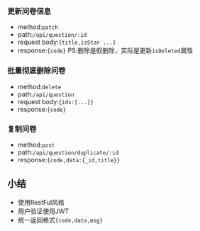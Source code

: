 ### 更新问卷信息

- method:`patch`
- path:`/api/question/:id`
- request body:`{title,isStar ...}`
- response:`{code}`
PS:删除是假删除，实际是更新`isDeleted`属性

### 批量彻底删除问卷

- method:`delete`
- path:`/api/question`
- request body:`{ids:[...]}`
- response:`{code}`

### 复制问卷

- method:`post`
- path:`/api/question/duplicate/:id`
- response:`{code,data:{_id,title}}`

## 小结

- 使用RestFul风格
- 用户验证使用JWT
- 统一返回格式`{code,data,msg}`
